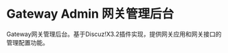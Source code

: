 Gateway Admin 网关管理后台
===================================
Gateway网关管理后台。基于Discuz!X3.2插件实现，提供网关应用和网关接口的管理配置功能。


